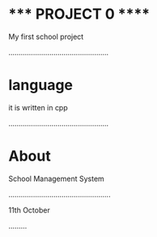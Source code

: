 
# *** PROJECT 0 ****

My first school project

.................................................
# language
it is written in cpp

.................................................
# About 

School Management System

..................................................

11th October


.........